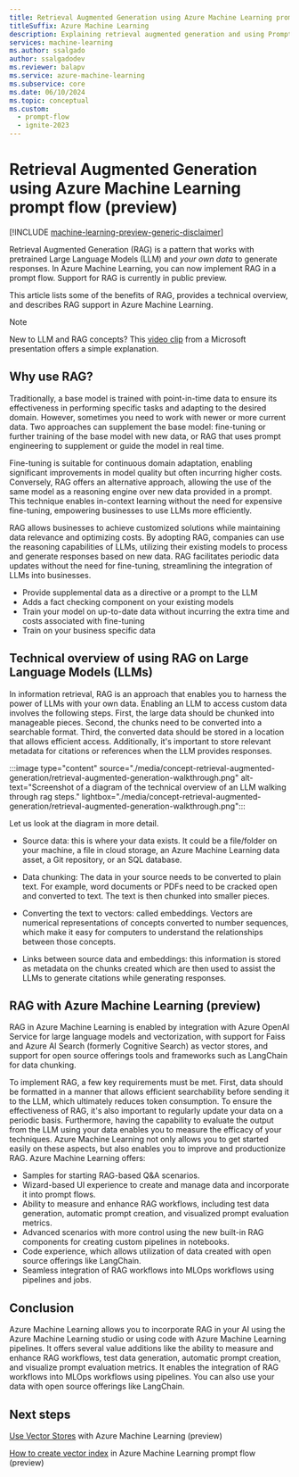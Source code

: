 ```yaml
---
title: Retrieval Augmented Generation using Azure Machine Learning prompt flow (preview)
titleSuffix: Azure Machine Learning
description: Explaining retrieval augmented generation and using Prompt Flow models for business use cases
services: machine-learning
ms.author: ssalgado
author: ssalgadodev
ms.reviewer: balapv
ms.service: azure-machine-learning
ms.subservice: core
ms.date: 06/10/2024
ms.topic: conceptual
ms.custom:
  - prompt-flow
  - ignite-2023
---
```


# Retrieval Augmented Generation using Azure Machine Learning prompt flow (preview)

[!INCLUDE [machine-learning-preview-generic-disclaimer](includes/machine-learning-preview-generic-disclaimer.md)]

Retrieval Augmented Generation (RAG) is a pattern that works with pretrained Large Language Models (LLM) and *your own data* to generate responses. In Azure Machine Learning, you can now implement RAG in a prompt flow. Support for RAG is currently in public preview. 

This article lists some of the benefits of RAG, provides a technical overview, and describes RAG support in Azure Machine Learning.

> [!NOTE]
> New to LLM and RAG concepts? This [video clip](https://youtu.be/2meEvuWAyXs?t=404) from a Microsoft presentation offers a simple explanation.

## Why use RAG?

Traditionally, a base model is trained with point-in-time data to ensure its effectiveness in performing specific tasks and adapting to the desired domain. However, sometimes you need to work with newer or more current data. Two approaches can supplement the base model: fine-tuning or further training of the base model with new data, or RAG that uses prompt engineering to supplement or guide the model in real time. 

Fine-tuning is suitable for continuous domain adaptation, enabling significant improvements in model quality but often incurring higher costs. Conversely, RAG offers an alternative approach, allowing the use of the same model as a reasoning engine over new data provided in a prompt. This technique enables in-context learning without the need for expensive fine-tuning, empowering businesses to use LLMs more efficiently. 

RAG allows businesses to achieve customized solutions while maintaining data relevance and optimizing costs. By adopting RAG, companies can use the reasoning capabilities of LLMs, utilizing their existing models to process and generate responses based on new data. RAG facilitates periodic data updates without the need for fine-tuning, streamlining the integration of LLMs into businesses. 

+ Provide supplemental data as a directive or a prompt to the LLM
+ Adds a fact checking component on your existing models
+ Train your model on up-to-date data without incurring the extra time and costs associated with fine-tuning
+ Train on your business specific data

## Technical overview of using RAG on Large Language Models (LLMs)

In information retrieval, RAG is an approach that enables you to harness the power of LLMs with your own data. Enabling an LLM to access custom data involves the following steps. First, the large data should be chunked into manageable pieces. Second, the chunks need to be converted into a searchable format. Third, the converted data should be stored in a location that allows efficient access. Additionally, it's important to store relevant metadata for citations or references when the LLM provides responses. 

:::image type="content" source="./media/concept-retrieval-augmented-generation/retrieval-augmented-generation-walkthrough.png" alt-text="Screenshot of a diagram of the technical overview of an LLM walking through rag steps." lightbox="./media/concept-retrieval-augmented-generation/retrieval-augmented-generation-walkthrough.png":::

Let us look at the diagram in more detail. 

+ Source data: this is where your data exists. It could be a file/folder on your machine, a file in cloud storage, an Azure Machine Learning data asset, a Git repository, or an SQL database. 

+ Data chunking: The data in your source needs to be converted to plain text. For example, word documents or PDFs need to be cracked open and converted to text. The text is then chunked into smaller pieces. 

+ Converting the text to vectors: called embeddings. Vectors are numerical representations of concepts converted to number sequences, which make it easy for computers to understand the relationships between those concepts. 

+ Links between source data and embeddings: this information is stored as metadata on the chunks created which are then used to assist the LLMs to generate citations while generating responses. 

## RAG with Azure Machine Learning (preview)

RAG in Azure Machine Learning is enabled by integration with Azure OpenAI Service for large language models and vectorization, with support for Faiss and Azure AI Search (formerly Cognitive Search) as vector stores, and support for open source offerings tools and frameworks such as LangChain for data chunking. 

To implement RAG, a few key requirements must be met. First, data should be formatted in a manner that allows efficient searchability before sending it to the LLM, which ultimately reduces token consumption. To ensure the effectiveness of RAG, it's also important to regularly update your data on a periodic basis. Furthermore, having the capability to evaluate the output from the LLM using your data enables you to measure the efficacy of your techniques. Azure Machine Learning not only allows you to get started easily on these aspects, but also enables you to improve and productionize RAG. Azure Machine Learning offers: 

+ Samples for starting RAG-based Q&A scenarios. 
+ Wizard-based UI experience to create and manage data and incorporate it into prompt flows. 
+ Ability to measure and enhance RAG workflows, including test data generation, automatic prompt creation, and visualized prompt evaluation metrics. 
+ Advanced scenarios with more control using the new built-in RAG components for creating custom pipelines in notebooks. 
+ Code experience, which allows utilization of data created with open source offerings like LangChain. 
+ Seamless integration of RAG workflows into MLOps workflows using pipelines and jobs. 

## Conclusion

Azure Machine Learning allows you to incorporate RAG in your AI using the Azure Machine Learning studio or using code with Azure Machine Learning pipelines. It offers several value additions like the ability to measure and enhance RAG workflows, test data generation, automatic prompt creation, and visualize prompt evaluation metrics. It enables the integration of RAG workflows into MLOps workflows using pipelines. You can also use your data with open source offerings like LangChain. 

## Next steps

[Use Vector Stores](concept-vector-stores.md) with Azure Machine Learning (preview)

[How to create vector index](how-to-create-vector-index.md) in Azure Machine Learning prompt flow (preview)
